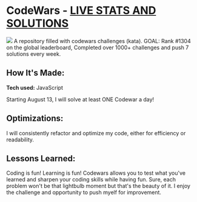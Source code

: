 # CodeWars - [LIVE STATS AND SOLUTIONS](https://www.codewars.com/users/jasminepvo/stats)
![](https://user-images.githubusercontent.com/99847030/184518178-9b336814-401b-4d2c-8380-9cafb10ff0ab.jpg)
A repository filled with codewars challenges (kata). 
GOAL: Rank #1304 on the global leaderboard, Completed over 1000+ challenges and push 7 solutions every week.

## How It's Made:

**Tech used:** JavaScript

Starting August 13, I will solve at least ONE Codewar a day! 

## Optimizations:
I will consistently refactor and optimize my code, either for efficiency or readability.

## Lessons Learned:

Coding is fun! Learning is fun! Codewars allows you to test what you've learned and sharpen your coding skills while having fun. Sure, each problem won't be that lightbulb moment but that's the beauty of it. I enjoy the challenge and opportunity to push myelf for improvement. 
